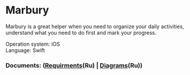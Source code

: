 # Marbury


 Marbury is a great helper when you need to organize your daily activities, understand what you need to do first and mark your progress.
 
 Operation system: iOS  
 Language: Swift

### Documents: ([Requirments](https://github.com/LoykoLina/AList/blob/master/Documents/Requirments.md)(Ru) | [Diagrams](https://github.com/LoykoLina/AList/blob/master/Diagrams/Diagrams.md)(Ru))
